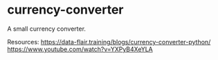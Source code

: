 # currency-converter
A small currency converter.

Resources:
https://data-flair.training/blogs/currency-converter-python/
https://www.youtube.com/watch?v=YXPyB4XeYLA
